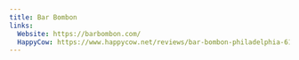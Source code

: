 ```yaml
---
title: Bar Bombon
links:
  Website: https://barbombon.com/
  HappyCow: https://www.happycow.net/reviews/bar-bombon-philadelphia-61877/897151
---
```

